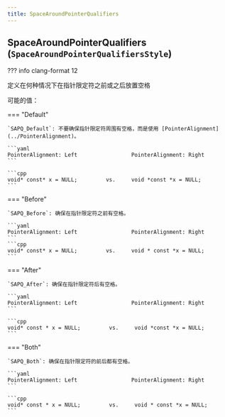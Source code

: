 ```yaml
---
title: SpaceAroundPointerQualifiers
---
```


## SpaceAroundPointerQualifiers (`SpaceAroundPointerQualifiersStyle`)

??? info
    clang-format 12

定义在何种情况下在指针限定符之前或之后放置空格

可能的值：

=== "Default"

    `SAPQ_Default`: 不要确保指针限定符周围有空格，而是使用 [PointerAlignment](../PointerAlignment)。

    ```yaml
    PointerAlignment: Left                 PointerAlignment: Right
    ```

    ```cpp
    void* const* x = NULL;         vs.     void *const *x = NULL;
    ```

=== "Before"

    `SAPQ_Before`: 确保在指针限定符之前有空格。

    ```yaml
    PointerAlignment: Left                 PointerAlignment: Right
    ```
    ```cpp
    void* const* x = NULL;         vs.     void * const *x = NULL;
    ```

=== "After"

    `SAPQ_After`: 确保在指针限定符后有空格。

    ```yaml
    PointerAlignment: Left                 PointerAlignment: Right
    ```

    ```cpp
    void* const * x = NULL;         vs.     void *const *x = NULL;
    ```

=== "Both"

    `SAPQ_Both`: 确保在指针限定符的前后都有空格。

    ```yaml
    PointerAlignment: Left                 PointerAlignment: Right
    ```

    ```cpp
    void* const * x = NULL;         vs.     void * const *x = NULL;
    ```
